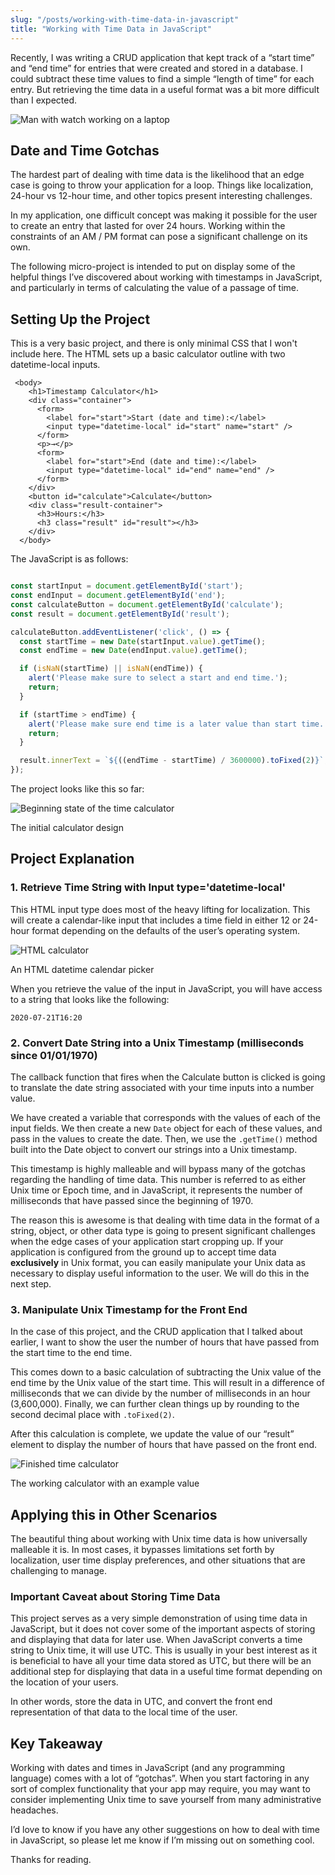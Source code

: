 ```yaml
---
slug: "/posts/working-with-time-data-in-javascript"
title: "Working with Time Data in JavaScript"
---
```


Recently, I was writing a CRUD application that kept track of a “start time” and “end time” for entries that were created and stored in a database. I could subtract these time values to find a simple “length of time” for each entry. But retrieving the time data in a useful format was a bit more difficult than I expected.

![Man with watch working on a laptop](./1a.jpg)


## Date and Time Gotchas

The hardest part of dealing with time data is the likelihood that an edge case is going to throw your application for a loop. Things like localization, 24-hour vs 12-hour time, and other topics present interesting challenges.

In my application, one difficult concept was making it possible for the user to create an entry that lasted for over 24 hours. Working within the constraints of an AM / PM format can pose a significant challenge on its own.

The following micro-project is intended to put on display some of the helpful things I’ve discovered about working with timestamps in JavaScript, and particularly in terms of calculating the value of a passage of time.

## Setting Up the Project

This is a very basic project, and there is only minimal CSS that I won't include here. The HTML sets up a basic calculator outline with two datetime-local inputs.
```markup
 <body>
    <h1>Timestamp Calculator</h1>
    <div class="container">
      <form>
        <label for="start">Start (date and time):</label>
        <input type="datetime-local" id="start" name="start" />
      </form>
      <p>→</p>
      <form>
        <label for="start">End (date and time):</label>
        <input type="datetime-local" id="end" name="end" />
      </form>
    </div>
    <button id="calculate">Calculate</button>
    <div class="result-container">
      <h3>Hours:</h3>
      <h3 class="result" id="result"></h3>
    </div>
  </body>
```

The JavaScript is as follows:

```javascript

const startInput = document.getElementById('start');
const endInput = document.getElementById('end');
const calculateButton = document.getElementById('calculate');
const result = document.getElementById('result');

calculateButton.addEventListener('click', () => {
  const startTime = new Date(startInput.value).getTime();
  const endTime = new Date(endInput.value).getTime();

  if (isNaN(startTime) || isNaN(endTime)) {
    alert('Please make sure to select a start and end time.');
    return;
  }

  if (startTime > endTime) {
    alert('Please make sure end time is a later value than start time.');
    return;
  }

  result.innerText = `${((endTime - startTime) / 3600000).toFixed(2)}`;
});
```

The project looks like this so far:

![Beginning state of the time calculator](./1b.png)

<figcaption>The initial calculator design</figcaption>

## Project Explanation

### 1. Retrieve Time String with Input type='datetime-local'

This HTML input type does most of the heavy lifting for localization. This will create a calendar-like input that includes a time field in either 12 or 24-hour format depending on the defaults of the user’s operating system.

![HTML calculator](./1c.png)

<figcaption>An HTML datetime calendar picker</figcaption>

When you retrieve the value of the input in JavaScript, you will have access to a string that looks like the following:

<code>2020-07-21T16:20</code>

### 2. Convert Date String into a Unix Timestamp (milliseconds since 01/01/1970)

The callback function that fires when the Calculate button is clicked is going to translate the date string associated with your time inputs into a number value.

We have created a variable that corresponds with the values of each of the input fields. We then create a new <code>Date</code> object for each of these values, and pass in the values to create the date. Then, we use the <code>.getTime()</code> method built into the Date object to convert our strings into a Unix timestamp.

This timestamp is highly malleable and will bypass many of the gotchas regarding the handling of time data. This number is referred to as either Unix time or Epoch time, and in JavaScript, it represents the number of milliseconds that have passed since the beginning of 1970.

The reason this is awesome is that dealing with time data in the format of a string, object, or other data type is going to present significant challenges when the edge cases of your application start cropping up. If your application is configured from the ground up to accept time data __exclusively__ in Unix format, you can easily manipulate your Unix data as necessary to display useful information to the user. We will do this in the next step.

### 3. Manipulate Unix Timestamp for the Front End

In the case of this project, and the CRUD application that I talked about earlier, I want to show the user the number of hours that have passed from the start time to the end time.

This comes down to a basic calculation of subtracting the Unix value of the end time by the Unix value of the start time. This will result in a difference of milliseconds that we can divide by the number of milliseconds in an hour (3,600,000). Finally, we can further clean things up by rounding to the second decimal place with <code>.toFixed(2)</code>.

After this calculation is complete, we update the value of our “result” element to display the number of hours that have passed on the front end.

![Finished time calculator](./1d.png)


<figcaption>The working calculator with an example value</figcaption>

## Applying this in Other Scenarios

The beautiful thing about working with Unix time data is how universally malleable it is. In most cases, it bypasses limitations set forth by localization, user time display preferences, and other situations that are challenging to manage.

### Important Caveat about Storing Time Data

This project serves as a very simple demonstration of using time data in JavaScript, but it does not cover some of the important aspects of storing and displaying that data for later use. When JavaScript converts a time string to Unix time, it will use UTC. This is usually in your best interest as it is beneficial to have all your time data stored as UTC, but there will be an additional step for displaying that data in a useful time format depending on the location of your users.

In other words, store the data in UTC, and convert the front end representation of that data to the local time of the user.

## Key Takeaway

Working with dates and times in JavaScript (and any programming language) comes with a lot of “gotchas”. When you start factoring in any sort of complex functionality that your app may require, you may want to consider implementing Unix time to save yourself from many administrative headaches.

I’d love to know if you have any other suggestions on how to deal with time in JavaScript, so please let me know if I’m missing out on something cool.

Thanks for reading.